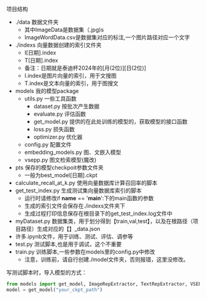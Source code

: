 项目结构
- ./data 数据文件夹
  - 其中ImageData是数据集（.jpg)s
  - ImageWordData.csv是数据集对应的标注,一个图片路径对应一个文字
- ./indexs 向量数据创建的索引文件夹
  - I[日期].index
  - T[日期].index
  - 备注：日期就是泰迪杯2024年的[月(2位)][日(2位)]
  - I.index是图片向量的索引，用于文搜图
  - T.index是文本向量的索引，用于图搜文
- models 我的模型package
  - utils.py 一些工具函数
    - dataset.py 按批次产生数据
    - evaluate.py 评估函数
    - get_model.py 提供的在此处训练的模型的，获取模型的接口函数
    - loss.py 损失函数
    - optimizer.py 优化器
  - config.py 配置文件
  - embedding_models.py 图、文嵌入模型
  - vsepp.py 图文检索模型(魔改)
- pts 保存的模型checkpoit参数文件夹
  - 一般为best_model[日期].ckpt
- calculate_recall_at_k.py 使用向量数据库计算召回率的脚本
- get_test_index.py 生成测试集向量数据库索引的脚本
  - 运行时请修改if __name__ == '__main__':下的main函数的参数
  - 生成的索引文件会保存在./indexs文件夹下
  - 生成过程打印信息保存在根目录下的get_test_index.log文件中
- myDataset.py 数据集类，用于划分得到【train,val,test】，以及在根路径（项目路径）生成对应的【】_data.json
- 许多.ipynb文件，用于训练、测试、评估、调参等
- test.py 测试脚本,也是用于调试，这个不重要
- train.py 训练脚本,一些参数在models里的config.py中修改
  - 注意，训练前，请自行创建./model文件夹，否则报错，这里没修改。


写测试脚本时，导入模型的方式：
```python
from models import get_model, ImageRepExtractor, TextRepExtractor, VSEPP
model = get_model("your_ckpt_path")
```